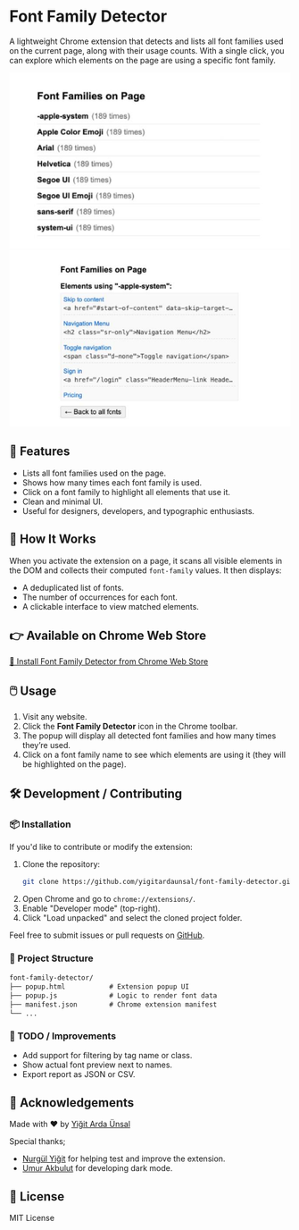 # Font Family Detector

A lightweight Chrome extension that detects and lists all font families used on the current page, along with their usage counts. With a single click, you can explore which elements on the page are using a specific font family.

![Font Family Detector UI](./screenshot-1.jpg)
![Font Family Detector UI](./screenshot-2.jpg)

## 🚀 Features

- Lists all font families used on the page.
- Shows how many times each font family is used.
- Click on a font family to highlight all elements that use it.
- Clean and minimal UI.
- Useful for designers, developers, and typographic enthusiasts.

## 🧠 How It Works

When you activate the extension on a page, it scans all visible elements in the DOM and collects their computed `font-family` values. It then displays:

- A deduplicated list of fonts.
- The number of occurrences for each font.
- A clickable interface to view matched elements.

## 👉 Available on Chrome Web Store

[🔗 Install Font Family Detector from Chrome Web Store](https://chromewebstore.google.com/detail/aghflnmekhbmomiopkifkkjnfmmhfdbg?utm_source=item-share-cb)

## 🖱️ Usage

1. Visit any website.
2. Click the **Font Family Detector** icon in the Chrome toolbar.
3. The popup will display all detected font families and how many times they’re used.
4. Click on a font family name to see which elements are using it (they will be highlighted on the page).

## 🛠️ Development / Contributing

### 📦 Installation

If you'd like to contribute or modify the extension:

1. Clone the repository:
   ```bash
   git clone https://github.com/yigitardaunsal/font-family-detector.git
   ```
2. Open Chrome and go to `chrome://extensions/`.
3. Enable "Developer mode" (top-right).
4. Click "Load unpacked" and select the cloned project folder.

Feel free to submit issues or pull requests on [GitHub](https://github.com/yigitardaunsal/font-family-detector).

### 📁 Project Structure

```
font-family-detector/
├── popup.html           # Extension popup UI
├── popup.js             # Logic to render font data
├── manifest.json        # Chrome extension manifest
└── ...
```

### 🧪 TODO / Improvements

- Add support for filtering by tag name or class.
- Show actual font preview next to names.
- Export report as JSON or CSV.

## 🙌 Acknowledgements

Made with ❤️ by [Yiğit Arda Ünsal](https://github.com/yigitardaunsal)

Special thanks;

- [Nurgül Yiğit](https://github.com/nurguloner) for helping test and improve the extension.
- [Umur Akbulut](https://github.com/umurakbulut) for developing dark mode.

## 📄 License

MIT License
